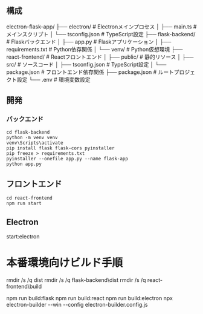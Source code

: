 ## 構成

electron-flask-app/
├── electron/              # Electronメインプロセス
│   ├── main.ts            # メインスクリプト
│   └── tsconfig.json      # TypeScript設定
├── flask-backend/         # Flaskバックエンド
│   ├── app.py             # Flaskアプリケーション
│   ├── requirements.txt   # Python依存関係
│   └── venv/              # Python仮想環境
├── react-frontend/        # Reactフロントエンド
│   ├── public/            # 静的リソース
│   ├── src/               # ソースコード
│   ├── tsconfig.json      # TypeScript設定
│   └── package.json       # フロントエンド依存関係
├── package.json           # ルートプロジェクト設定
└── .env                   # 環境変数設定

## 開発

### バックエンド
```
cd flask-backend 
python -m venv venv
venv\Scripts\activate
pip install flask flask-cors pyinstaller
pip freeze > requirements.txt
pyinstaller --onefile app.py --name flask-app
python app.py
```

## フロントエンド
```
cd react-frontend
npm run start

```
## Electron
start:electron


# 本番環境向けビルド手順

rmdir /s /q dist
rmdir /s /q flask-backend\dist
rmdir /s /q react-frontend\build

npm run build:flask
npm run build:react
npm run build:electron
npx electron-builder --win --config electron-builder.config.js
